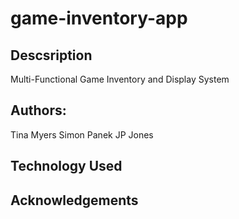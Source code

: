 # game-inventory-app

## Descsription
Multi-Functional Game Inventory and Display System

## Authors:
Tina Myers
Simon Panek
JP Jones

## Technology Used

## Acknowledgements
